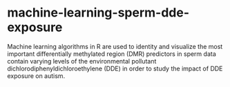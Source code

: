# machine-learning-sperm-dde-exposure
Machine learning algorithms in R are used to identity and visualize the most important differentially methylated region (DMR) predictors in sperm data contain varying levels of the environmental pollutant dichlorodiphenyldichloroethylene (DDE) in order to study the impact of DDE exposure on autism. 
